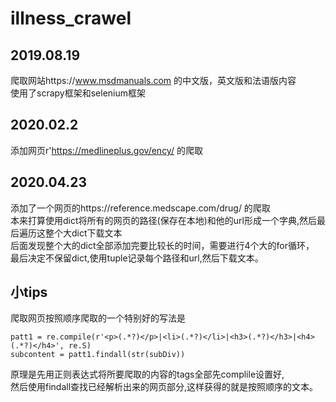# illness_crawel
## 2019.08.19
爬取网站https://www.msdmanuals.com 的中文版，英文版和法语版内容</br>
使用了scrapy框架和selenium框架</br>

## 2020.02.2
添加网页r'https://medlineplus.gov/ency/ 的爬取</br>
## 2020.04.23
添加了一个网页的https://reference.medscape.com/drug/ 的爬取</br>
本来打算使用dict将所有的网页的路径(保存在本地)和他的url形成一个字典,然后最后遍历这整个大dict下载文本</br>
后面发现整个大的dict全部添加完要比较长的时间，需要进行4个大的for循环，</br>
最后决定不保留dict,使用tuple记录每个路径和url,然后下载文本。

## 小tips
爬取网页按照顺序爬取的一个特别好的写法是
```
patt1 = re.compile(r'<p>(.*?)</p>|<li>(.*?)</li>|<h3>(.*?)</h3>|<h4>(.*?)</h4>', re.S)
subcontent = patt1.findall(str(subDiv))

```
原理是先用正则表达式将所要爬取的内容的tags全部先complile设置好,</br>
然后使用findall查找已经解析出来的网页部分,这样获得的就是按照顺序的文本。
